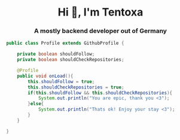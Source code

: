 <h1 align="center">Hi 👋, I'm Tentoxa</h1>
<h3 align="center">A mostly backend developer out of Germany</h3>

```java
public class Profile extends GithubProfile {

    private boolean shouldFollow;
    private boolean shouldCheckRepositories;

    @Profile
    public void onLoad(){
        this.shouldFollow = true;
        this.shouldCheckRepositories = true;
        if(this.shouldFollow && this.shouldCheckRepositories){
            System.out.println("You are epic, thank you <3");
        }else{
            System.out.println("Thats ok! Enjoy your stay <3");
        }
    }

}
```

